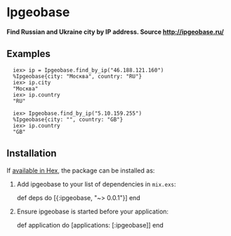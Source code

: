 # Ipgeobase

**Find Russian and Ukraine city by IP address. Source http://ipgeobase.ru/**

  ## Examples

      iex> ip = Ipgeobase.find_by_ip("46.188.121.160")
      %Ipgeobase{city: "Москва", country: "RU"}
      iex> ip.city
      "Москва"
      iex> ip.country
      "RU"
      
      iex> Ipgeobase.find_by_ip("5.10.159.255")
      %Ipgeobase{city: "", country: "GB"}
      iex> ip.country
      "GB"

## Installation

If [available in Hex](https://hex.pm/packages/ipgeobase/0.0.1), the package can be installed as:

  1. Add ipgeobase to your list of dependencies in `mix.exs`:

        def deps do
          [{:ipgeobase, "~> 0.0.1"}]
        end

  2. Ensure ipgeobase is started before your application:

        def application do
          [applications: [:ipgeobase]]
        end

